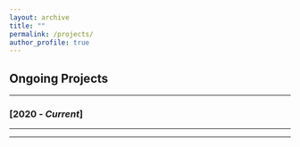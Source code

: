 ```yaml
---
layout: archive
title: ""
permalink: /projects/
author_profile: true
---
```


## Ongoing Projects
----------------

### [2020 - *Current*]
-----------


__________________________________________________
